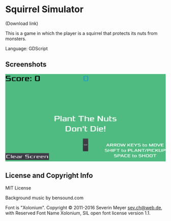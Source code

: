 # Squirrel Simulator

(Download link)

This is a game in which the player is a squirrel that protects its nuts from monsters.

Language: GDScript

## Screenshots

![Screenshot of opening screen](screenshots/squirrel_screenshot1.png?raw=true)



## License and Copyright Info
MIT License

Background music by bensound.com

Font is "Xolonium". Copyright © 2011-2016 Severin Meyer sev.ch@web.de, with Reserved Font Name Xolonium, SIL open font license version 1.1.
